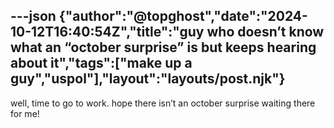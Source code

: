 ---json
{"author":"@topghost","date":"2024-10-12T16:40:54Z","title":"guy who doesn&#x2019;t know what an &#x201C;october surprise&#x201D; is but keeps hearing about it","tags":["make up a guy","uspol"],"layout":"layouts/post.njk"}
---
well, time to go to work. hope there isn&#x2019;t an october surprise waiting there for me!
